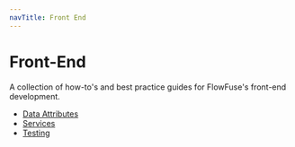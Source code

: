 ```yaml
---
navTitle: Front End
---
```


# Front-End

A collection of how-to's and best practice guides for FlowFuse's front-end development.

- [Data Attributes](./data-attributes.md)
- [Services](./services.md)
- [Testing](./testing.md)